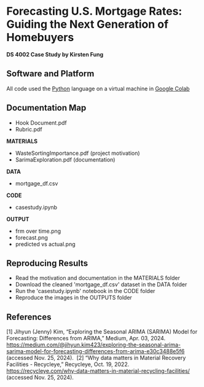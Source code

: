 # **Forecasting U.S. Mortgage Rates: Guiding the Next Generation of Homebuyers**
**DS 4002 Case Study by Kirsten Fung**

## **Software and Platform**
All code used the [Python](https://www.python.org/downloads/) language on a virtual machine in [Google Colab](https://colab.research.google.com/) 

## **Documentation Map**

* Hook Document.pdf
* Rubric.pdf

**MATERIALS**
* WasteSortingImportance.pdf (project motivation)
* SarimaExploration.pdf (documentation)

**DATA**
* mortgage_df.csv

**CODE**
* casestudy.ipynb

**OUTPUT**
* frm over time.png
* forecast.png
* predicted vs actual.png

## **Reproducing Results**
* Read the motivation and documentation in the MATERIALS folder
* Download the cleaned 'mortgage_df.csv' dataset in the DATA folder
* Run the 'casestudy.ipynb' notebook in the CODE folder
* Reproduce the images in the OUTPUTS folder

## **References**
[1] Jihyun (Jenny) Kim, “Exploring the Seasonal ARIMA (SARIMA) Model for Forecasting: Differences from ARIMA,” Medium, Apr. 03, 2024. https://medium.com/@jihyun.kim423/exploring-the-seasonal-arima-sarima-model-for-forecasting-differences-from-arima-e30c3488e5f6 (accessed Nov. 25, 2024).
‌
[2] “Why data matters in Material Recovery Facilities - Recycleye,” Recycleye, Oct. 19, 2022. https://recycleye.com/why-data-matters-in-material-recycling-facilities/ (accessed Nov. 25, 2024).
‌
